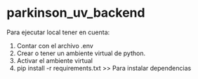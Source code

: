 # parkinson_uv_backend

Para ejecutar local tener en cuenta: 
1. Contar con el archivo .env
2. Crear o tener un ambiente virtual de python.
3. Activar el ambiente virtual
4. pip install -r requirements.txt >> Para instalar dependencias
